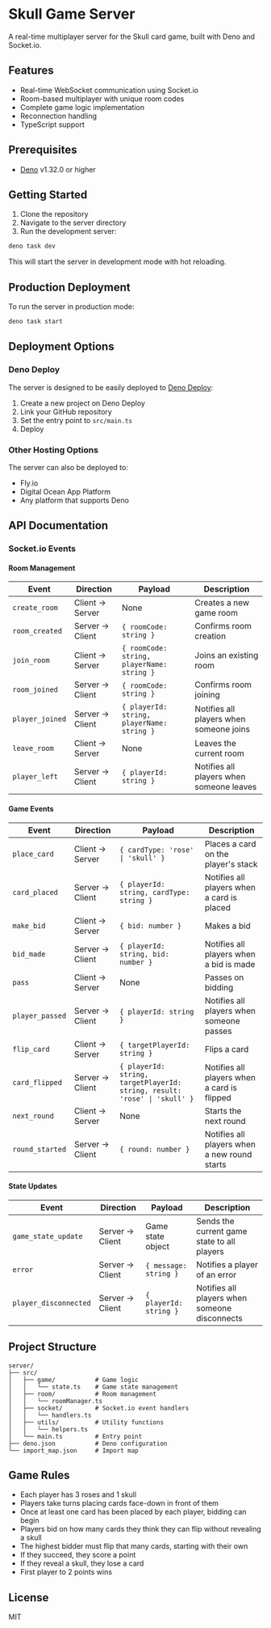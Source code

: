 # Skull Game Server

A real-time multiplayer server for the Skull card game, built with Deno and Socket.io.

## Features

-   Real-time WebSocket communication using Socket.io
-   Room-based multiplayer with unique room codes
-   Complete game logic implementation
-   Reconnection handling
-   TypeScript support

## Prerequisites

-   [Deno](https://deno.land/) v1.32.0 or higher

## Getting Started

1. Clone the repository
2. Navigate to the server directory
3. Run the development server:

```bash
deno task dev
```

This will start the server in development mode with hot reloading.

## Production Deployment

To run the server in production mode:

```bash
deno task start
```

## Deployment Options

### Deno Deploy

The server is designed to be easily deployed to [Deno Deploy](https://deno.com/deploy):

1. Create a new project on Deno Deploy
2. Link your GitHub repository
3. Set the entry point to `src/main.ts`
4. Deploy

### Other Hosting Options

The server can also be deployed to:

-   Fly.io
-   Digital Ocean App Platform
-   Any platform that supports Deno

## API Documentation

### Socket.io Events

#### Room Management

| Event           | Direction       | Payload                                    | Description                              |
| --------------- | --------------- | ------------------------------------------ | ---------------------------------------- |
| `create_room`   | Client → Server | None                                       | Creates a new game room                  |
| `room_created`  | Server → Client | `{ roomCode: string }`                     | Confirms room creation                   |
| `join_room`     | Client → Server | `{ roomCode: string, playerName: string }` | Joins an existing room                   |
| `room_joined`   | Server → Client | `{ roomCode: string }`                     | Confirms room joining                    |
| `player_joined` | Server → Client | `{ playerId: string, playerName: string }` | Notifies all players when someone joins  |
| `leave_room`    | Client → Server | None                                       | Leaves the current room                  |
| `player_left`   | Server → Client | `{ playerId: string }`                     | Notifies all players when someone leaves |

#### Game Events

| Event           | Direction       | Payload                                                                   | Description                                  |
| --------------- | --------------- | ------------------------------------------------------------------------- | -------------------------------------------- |
| `place_card`    | Client → Server | `{ cardType: 'rose' \| 'skull' }`                                         | Places a card on the player's stack          |
| `card_placed`   | Server → Client | `{ playerId: string, cardType: string }`                                  | Notifies all players when a card is placed   |
| `make_bid`      | Client → Server | `{ bid: number }`                                                         | Makes a bid                                  |
| `bid_made`      | Server → Client | `{ playerId: string, bid: number }`                                       | Notifies all players when a bid is made      |
| `pass`          | Client → Server | None                                                                      | Passes on bidding                            |
| `player_passed` | Server → Client | `{ playerId: string }`                                                    | Notifies all players when someone passes     |
| `flip_card`     | Client → Server | `{ targetPlayerId: string }`                                              | Flips a card                                 |
| `card_flipped`  | Server → Client | `{ playerId: string, targetPlayerId: string, result: 'rose' \| 'skull' }` | Notifies all players when a card is flipped  |
| `next_round`    | Client → Server | None                                                                      | Starts the next round                        |
| `round_started` | Server → Client | `{ round: number }`                                                       | Notifies all players when a new round starts |

#### State Updates

| Event                 | Direction       | Payload                | Description                                   |
| --------------------- | --------------- | ---------------------- | --------------------------------------------- |
| `game_state_update`   | Server → Client | Game state object      | Sends the current game state to all players   |
| `error`               | Server → Client | `{ message: string }`  | Notifies a player of an error                 |
| `player_disconnected` | Server → Client | `{ playerId: string }` | Notifies all players when someone disconnects |

## Project Structure

```
server/
├── src/
│   ├── game/           # Game logic
│   │   └── state.ts    # Game state management
│   ├── room/           # Room management
│   │   └── roomManager.ts
│   ├── socket/         # Socket.io event handlers
│   │   └── handlers.ts
│   ├── utils/          # Utility functions
│   │   └── helpers.ts
│   └── main.ts         # Entry point
├── deno.json           # Deno configuration
└── import_map.json     # Import map
```

## Game Rules

-   Each player has 3 roses and 1 skull
-   Players take turns placing cards face-down in front of them
-   Once at least one card has been placed by each player, bidding can begin
-   Players bid on how many cards they think they can flip without revealing a skull
-   The highest bidder must flip that many cards, starting with their own
-   If they succeed, they score a point
-   If they reveal a skull, they lose a card
-   First player to 2 points wins

## License

MIT

